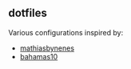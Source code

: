 ## dotfiles

Various configurations inspired by:

- [mathiasbynenes](https://github.com/mathiasbynens/dotfiles)
- [bahamas10](https://github.com/bahamas10/dotfiles)
